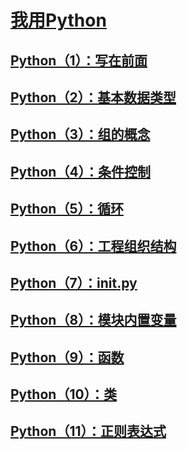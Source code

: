 # [我用Python](https://blog.csdn.net/jarwis/category_9518978.html)

## [Python（1）：写在前面](https://blog.csdn.net/jarwis/article/details/103108813)

## [Python（2）：基本数据类型](https://blog.csdn.net/jarwis/article/details/103112973)

## [Python（3）：组的概念](https://blog.csdn.net/jarwis/article/details/103113028)

## [Python（4）：条件控制](https://blog.csdn.net/jarwis/article/details/103113052)

## [Python（5）：循环](https://blog.csdn.net/jarwis/article/details/103113074)

## [Python（6）：工程组织结构](https://blog.csdn.net/jarwis/article/details/103113098)

## [Python（7）：__init__.py](https://blog.csdn.net/jarwis/article/details/103113112)

## [Python（8）：模块内置变量](https://blog.csdn.net/jarwis/article/details/103113123)

## [Python（9）：函数](https://blog.csdn.net/jarwis/article/details/103113145)

## [Python（10）：类](https://blog.csdn.net/jarwis/article/details/103113166)

## [Python（11）：正则表达式](https://blog.csdn.net/jarwis/article/details/103113188)











<comment-comment/>
